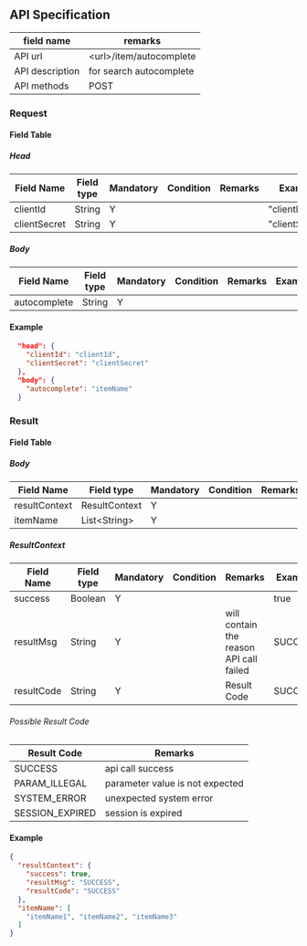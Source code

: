 ## API Specification

| field name      | remarks                   |
| --------------- | ------------------------- |
| API url         | \<url\>/item/autocomplete |
| API description | for search autocomplete   |
| API methods     | POST                      |

### Request

#### Field Table

##### Head

| Field Name   | Field type | Mandatory | Condition | Remarks | Example        |
| ------------ | ---------- | --------- | --------- | ------- | -------------- |
| clientId     | String     | Y         |           |         | "clientId"     |
| clientSecret | String     | Y         |           |         | "clientSecret" |

##### Body

| Field Name   | Field type | Mandatory | Condition | Remarks | Example |
| ------------ | ---------- | --------- | --------- | ------- | ------- |
| autocomplete | String     | Y         |           |         |         |

#### Example

```json
  "head": {
    "clientId": "clientId",
    "clientSecret": "clientSecret"
  },
  "body": {
    "autocomplete": "itemName"
  }
```

### Result

#### Field Table

##### Body

| Field Name    | Field type     | Mandatory | Condition | Remarks | Example |
| ------------- | -------------- | --------- | --------- | ------- | ------- |
| resultContext | ResultContext  | Y         |           |         |         |
| itemName      | List\<String\> | Y         |           |         |         |

##### ResultContext

| Field Name | Field type | Mandatory | Condition | Remarks                                 | Example |
| ---------- | ---------- | --------- | --------- | --------------------------------------- | ------- |
| success    | Boolean    | Y         |           |                                         | true    |
| resultMsg  | String     | Y         |           | will contain the reason API call failed | SUCCESS |
| resultCode | String     | Y         |           | Result Code                             | SUCCESS |

###### Possible Result Code

| Result Code     | Remarks                         |
| --------------- | ------------------------------- |
| SUCCESS         | api call success                |
| PARAM_ILLEGAL   | parameter value is not expected |
| SYSTEM_ERROR    | unexpected system error         |
| SESSION_EXPIRED | session is expired              |

#### Example

```json
{
  "resultContext": {
    "success": true,
    "resultMsg": "SUCCESS",
    "resultCode": "SUCCESS"
  },
  "itemName": [
    "itemName1", "itemName2", "itemName3"
  ]
}
```
